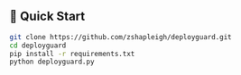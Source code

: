 ## 🏁 Quick Start

```bash
git clone https://github.com/zshapleigh/deployguard.git
cd deployguard
pip install -r requirements.txt
python deployguard.py
